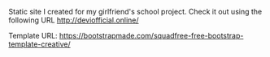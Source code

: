 Static site I created for my girlfriend's school project. Check it out using the following URL http://deviofficial.online/

Template URL: https://bootstrapmade.com/squadfree-free-bootstrap-template-creative/
